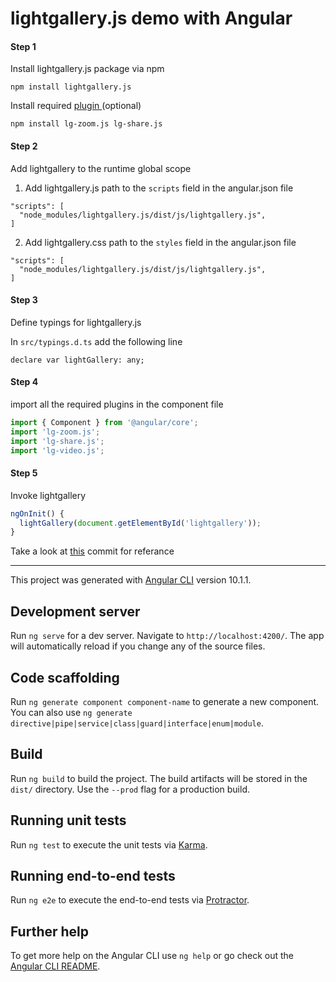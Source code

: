 # lightgallery.js demo with Angular


#### Step 1
Install lightgallery.js package via npm

`npm install lightgallery.js`

Install required [plugin ](https://github.com/sachinchoolur/lightgallery.js#built-in-modules) (optional)

`npm install lg-zoom.js lg-share.js`


#### Step 2

Add lightgallery to the runtime global scope

 1) Add lightgallery.js path to the `scripts` field in the angular.json file
```
"scripts": [
  "node_modules/lightgallery.js/dist/js/lightgallery.js",
]
```

2) Add lightgallery.css path to the `styles` field in the angular.json file
```
"scripts": [
  "node_modules/lightgallery.js/dist/js/lightgallery.js",
]
```

#### Step 3 
Define typings for lightgallery.js

In `src/typings.d.ts` add the following line 

`declare var lightGallery: any;` 

#### Step 4

import all the required plugins in the component file

``` ts
import { Component } from '@angular/core';
import 'lg-zoom.js';
import 'lg-share.js';
import 'lg-video.js';
```

#### Step 5

Invoke lightgallery

``` ts
ngOnInit() {
  lightGallery(document.getElementById('lightgallery'));
}

```
Take a look at [this](https://github.com/sachinchoolur/lightgallery.js-anguar-demo/commit/0bab05edc8c25e9a48809ebb05b0f454c695fcd2) commit for referance 

-----------------------------



This project was generated with [Angular CLI](https://github.com/angular/angular-cli) version 10.1.1.

## Development server

Run `ng serve` for a dev server. Navigate to `http://localhost:4200/`. The app will automatically reload if you change any of the source files.

## Code scaffolding

Run `ng generate component component-name` to generate a new component. You can also use `ng generate directive|pipe|service|class|guard|interface|enum|module`.

## Build

Run `ng build` to build the project. The build artifacts will be stored in the `dist/` directory. Use the `--prod` flag for a production build.

## Running unit tests

Run `ng test` to execute the unit tests via [Karma](https://karma-runner.github.io).

## Running end-to-end tests

Run `ng e2e` to execute the end-to-end tests via [Protractor](http://www.protractortest.org/).

## Further help

To get more help on the Angular CLI use `ng help` or go check out the [Angular CLI README](https://github.com/angular/angular-cli/blob/master/README.md).
